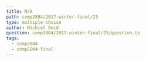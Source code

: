 ```yaml
---
title: N/A
path: comp2804/2017-winter-final/25
type: multiple-choice
author: Michiel Smid
question: comp2804/2017-winter-final/25/question.ts
tags:
  - comp2804
  - comp2804-final
---
```

